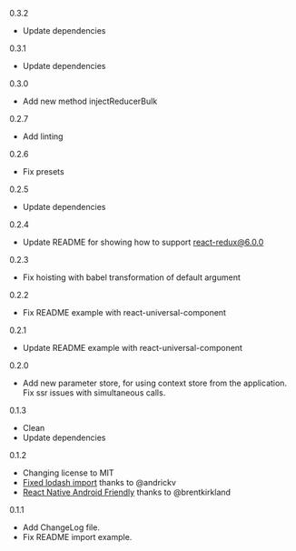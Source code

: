 0.3.2
- Update dependencies

0.3.1
- Update dependencies

0.3.0
- Add new method injectReducerBulk

0.2.7
- Add linting

0.2.6
- Fix presets

0.2.5
- Update dependencies

0.2.4
- Update README for showing how to support react-redux@6.0.0

0.2.3
- Fix hoisting with babel transformation of default argument

0.2.2
- Fix README example with react-universal-component

0.2.1
- Update README example with react-universal-component

0.2.0
- Add new parameter store, for using context store from the application. Fix ssr issues with simultaneous calls.

0.1.3
- Clean
- Update dependencies

0.1.2
- Changing license to MIT
- <a href="https://github.com/GuillaumeCisco/redux-reducers-injector/pull/6">Fixed lodash import</a> thanks to @andrickv
- <a href="https://github.com/GuillaumeCisco/redux-reducers-injector/pull/5">React Native Android Friendly</a> thanks to @brentkirkland

0.1.1

- Add ChangeLog file.
- Fix README import example.
